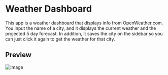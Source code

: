 # Weather Dashboard
This app is a weather dashboard that displays info from OpenWeather.com. You input the name of a city, and it displays the current weather and the projected 5 day forecast. In addition, it saves the city on the sidebar so you can just click it again to get the weather for that city.

## Preview
![image](https://user-images.githubusercontent.com/87488710/132144082-4e863686-a236-4ea5-8678-5398aa726b00.png)
